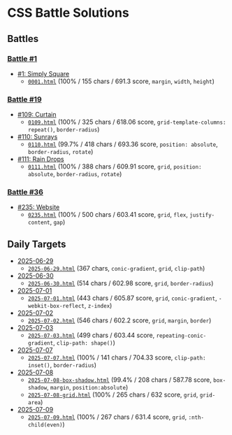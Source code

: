 # CSS Battle Solutions

## Battles

### [Battle #1](https://cssbattle.dev/battle/1)

- [#1: Simply Square](https://cssbattle.dev/play/1)
  - [`0001.html`](./0001.html) (100% / 155 chars / 691.3 score, `margin`, `width`, `height`)

### [Battle #19](https://cssbattle.dev/battle/19)

- [#109: Curtain](https://cssbattle.dev/play/109)
  - [`0109.html`](./0109.html) (100% / 325 chars / 618.06 score, `grid-template-columns: repeat()`, `border-radius`)
- [#110: Sunrays](https://cssbattle.dev/play/110)
  - [`0110.html`](./0110.html) (99.7% / 418 chars / 693.36 score, `position: absolute`, `border-radius`, `rotate`)
- [#111: Rain Drops](https://cssbattle.dev/play/111)
  - [`0111.html`](./0111.html) (100% / 388 chars / 609.91 score, `grid`, `position: absolute`, `border-radius`, `rotate`)

### [Battle #36](https://cssbattle.dev/battle/36)

- [#235: Website](https://cssbattle.dev/play/235)
  - [`0235.html`](./0235.html) (100% / 500 chars / 603.41 score, `grid`, `flex`, `justify-content`, `gap`)

## Daily Targets

- [2025-06-29](https://cssbattle.dev/play/nJyGqyDaZqTbG2DG8qrC)
  - [`2025-06-29.html`](./2025-06-29.html) (367 chars, `conic-gradient`, `grid`, `clip-path`)
- [2025-06-30](https://cssbattle.dev/play/MDtNGE9Sev1z7Xa6QL0s)
  - [`2025-06-30.html`](./2025-06-30.html) (514 chars / 602.98 score, `grid`, `border-radius`)
- [2025-07-01](https://cssbattle.dev/play/EcElU81kiG5yf5xLUxlX)
  - [`2025-07-01.html`](./2025-07-01.html) (443 chars / 605.87 score, `grid`, `conic-gradient`, `-webkit-box-reflect`, `z-index`)
- [2025-07-02](https://cssbattle.dev/play/qoEpGLPxUTEkKY6uWqNX)
  - [`2025-07-02.html`](./2025-07-02.html) (546 chars / 602.2 score, `grid`, `margin`, `border`)
- [2025-07-03](https://cssbattle.dev/play/qoEpGLPxUTEkKY6uWqNX)
  - [`2025-07-03.html`](./2025-07-03.html) (499 chars / 603.44 score, `repeating-conic-gradient`, `clip-path: shape()`)
- [2025-07-07](https://cssbattle.dev/play/OUbgAQQpf5Yj5uNzu4lB)
  - [`2025-07-07.html`](./2025-07-07.html) (100% / 141 chars / 704.33 score, `clip-path: inset()`, `border-radius`)
- [2025-07-08](https://cssbattle.dev/play/jqh9M1Oh1Op5Mrl02Dq9)
  - [`2025-07-08-box-shadow.html`](./2025-07-08-box-shadow.html) (99.4% / 208 chars / 587.78 score, `box-shadow`, `margin`, `position:absolute`)
  - [`2025-07-08-grid.html`](./2025-07-08-grid.html) (100% / 265 chars / 632 score, `grid`, `grid-area`)
- [2025-07-09](https://cssbattle.dev/play/jj7YQvOtHuqRHcnRxYls)
  - [`2025-07-09.html`](./2025-07-09.html) (100% / 267 chars / 631.4 score, `grid`, `:nth-child(even)`)
